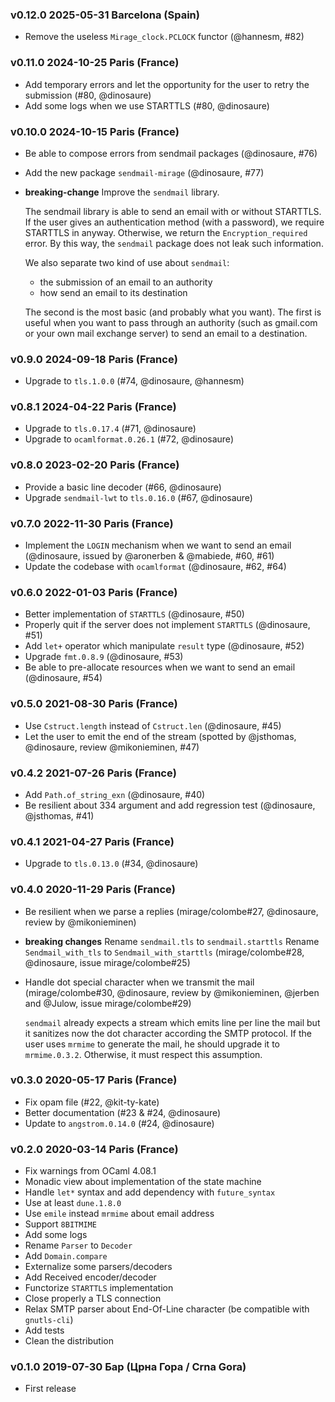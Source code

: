 ### v0.12.0 2025-05-31 Barcelona (Spain)

- Remove the useless `Mirage_clock.PCLOCK` functor (@hannesm, #82)

### v0.11.0 2024-10-25 Paris (France)

- Add temporary errors and let the opportunity for the user to retry the submission (#80, @dinosaure)
- Add some logs when we use STARTTLS (#80, @dinosaure)

### v0.10.0 2024-10-15 Paris (France)

- Be able to compose errors from sendmail packages (@dinosaure, #76)
- Add the new package `sendmail-mirage` (@dinosaure, #77)
- **breaking-change** Improve the `sendmail` library.

  The sendmail library is able to send an email with or without STARTTLS. If
  the user gives an authentication method (with a password), we require STARTTLS
  in anyway. Otherwise, we return the `Encryption_required` error. By this way,
  the `sendmail` package does not leak such information.

  We also separate two kind of use about `sendmail`:
  - the submission of an email to an authority
  - how send an email to its destination

  The second is the most basic (and probably what you want). The first is useful
  when you want to pass through an authority (such as gmail.com or your own
  mail exchange server) to send an email to a destination.

### v0.9.0 2024-09-18 Paris (France)

- Upgrade to `tls.1.0.0` (#74, @dinosaure, @hannesm)

### v0.8.1 2024-04-22 Paris (France)

- Upgrade to `tls.0.17.4` (#71, @dinosaure)
- Upgrade to `ocamlformat.0.26.1` (#72, @dinosaure)

### v0.8.0 2023-02-20 Paris (France)

- Provide a basic line decoder (#66, @dinosaure)
- Upgrade `sendmail-lwt` to `tls.0.16.0` (#67, @dinosaure)

### v0.7.0 2022-11-30 Paris (France)

- Implement the `LOGIN` mechanism when we want to send an email (@dinosaure,
  issued by @aronerben & @mabiede, #60, #61)
- Update the codebase with `ocamlformat` (@dinosaure, #62, #64)

### v0.6.0 2022-01-03 Paris (France)

- Better implementation of `STARTTLS` (@dinosaure, #50)
- Properly quit if the server does not implement `STARTTLS` (@dinosaure, #51)
- Add `let+` operator which manipulate `result` type (@dinosaure, #52)
- Upgrade `fmt.0.8.9` (@dinosaure, #53)
- Be able to pre-allocate resources when we want to send an email (@dinosaure,
  #54)

### v0.5.0 2021-08-30 Paris (France)

- Use `Cstruct.length` instead of `Cstruct.len` (@dinosaure, #45)
- Let the user to emit the end of the stream (spotted by @jsthomas, @dinosaure,
  review @mikonieminen, #47)

### v0.4.2 2021-07-26 Paris (France)

- Add `Path.of_string_exn` (@dinosaure, #40)
- Be resilient about 334 argument and add regression test (@dinosaure,
  @jsthomas, #41)

### v0.4.1 2021-04-27 Paris (France)

- Upgrade to `tls.0.13.0` (#34, @dinosaure)

### v0.4.0 2020-11-29 Paris (France)

- Be resilient when we parse a replies (mirage/colombe#27, @dinosaure, review by
  @mikonieminen)
- **breaking changes**
  Rename `sendmail.tls` to `sendmail.starttls`
  Rename `Sendmail_with_tls` to `Sendmail_with_starttls`
  (mirage/colombe#28, @dinosaure, issue mirage/colombe#25)
- Handle dot special character when we transmit the mail
  (mirage/colombe#30, @dinosaure, review by @mikonieminen, @jerben and @Julow,
  issue mirage/colombe#29)

  `sendmail` already expects a stream which emits line per line the mail
  but it sanitizes now the dot character according the SMTP protocol. If
  the user uses `mrmime` to generate the mail, he should upgrade it to
  `mrmime.0.3.2`. Otherwise, it must respect this assumption.        

### v0.3.0 2020-05-17 Paris (France)

- Fix opam file (#22, @kit-ty-kate)
- Better documentation (#23 & #24, @dinosaure)
- Update to `angstrom.0.14.0` (#24, @dinosaure)

### v0.2.0 2020-03-14 Paris (France)

- Fix warnings from OCaml 4.08.1
- Monadic view about implementation of the state machine 
- Handle `let*` syntax and add dependency with `future_syntax`
- Use at least `dune.1.8.0`
- Use `emile` instead `mrmime` about email address
- Support `8BITMIME`
- Add some logs
- Rename `Parser` to `Decoder`
- Add `Domain.compare`
- Externalize some parsers/decoders
- Add Received encoder/decoder
- Functorize `STARTTLS` implementation
- Close properly a TLS connection
- Relax SMTP parser about End-Of-Line character (be compatible with
  `gnutls-cli`)
- Add tests
- Clean the distribution

### v0.1.0 2019-07-30 Бар (Црна Гора / Crna Gora)

- First release
